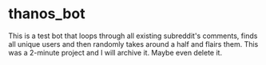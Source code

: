 # thanos_bot

This is a test bot that loops through all existing subreddit's comments, finds all unique users and then randomly takes around a half and flairs them. This was a 2-minute project and I will archive it. Maybe even delete it.